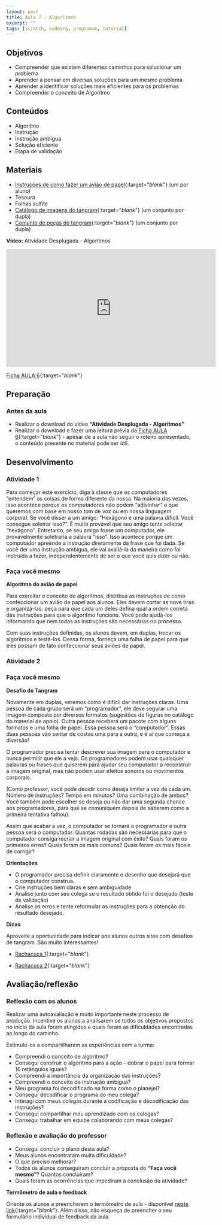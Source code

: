 ```yaml
---
layout: post
title: Aula 7 - Algoritmos
excerpt: ""
tags: [scratch, codeorg, programaê, tutorial]
---
```


## Objetivos
 - Compreender que existem diferentes caminhos para solucionar um problema
 - Aprender a pensar em diversas soluções para um mesmo problema
 - Aprender a identificar soluções mais eficientes para os problemas
 - Compreender o conceito de Algoritmo

## Conteúdos
 - Algoritmo
 - Instrução
 - Instrução ambígua
 - Solução eficiente
 - Etapa de validação

## Materiais
 - [Instruções de como fazer um avião de papel](/blocos/pdf/InstrucoesAviaoDePapel){:target="_blank_"} (um por aluno)
 - Tesoura
 - Folhas sulfite
 - [Catálogo de imagens do tangram](/blocos/pdf/CatalogoTangram.pdf){:target="_blank_"} (um conjunto por dupla)
 - [Conjunto de peças do tangram](/blocos/pdf/PecasTangram.pdf){:target="_blank_"} (um conjunto por dupla)

**Vídeo:**
Atividade Desplugada - Algoritmos

<iframe width="560" height="315" src="https://www.youtube.com/embed/gW_aPXjgBTc" frameborder="0" allowfullscreen></iframe>

[Ficha AULA 6](/blocos/pdf/Ficha%206-Algoritmos.pdf){:target="_blank_"}

## Preparação

### Antes da aula

 - Realizar o download do vídeo **“Atividade Desplugada - Algoritmos”**
 - Realizar o download e fazer uma leitura prévia da [Ficha AULA 6](/blocos/pdf/Ficha%206-Algoritmos.pdf){:target="_blank_"} - apesar de a aula não seguir o roteiro apresentado, o conteúdo presente no material pode ser útil.

## Desenvolvimento

### Atividade 1

Para começar este exercício, diga à classe que os computadores “entendem” as coisas de forma diferente da nossa. Na maioria das vezes, isso acontece porque os computadores não podem “adivinhar” o que queremos com base em nosso tom de voz ou em nossa linguagem corporal. Se você disser a um amigo: “Hexágono é uma palavra difícil. Você consegue soletrar isso?”. É muito provável que seu amigo tente soletrar “hexágono”. Entretanto, se seu amigo fosse um computador, ele provavelmente soletraria a palavra “isso”. Isso acontece porque um computador apreende a instrução diretamente da frase que foi dada. Se você der uma instrução ambígua, ele vai avaliá-la da maneira como foi instruído a fazer, independentemente de ser o que você quis dizer ou não.

### Faça você mesmo

**Algoritmo do avião de papel**

Para exercitar o conceito de algoritmos, distribua as instruções de como confeccionar um avião de papel aos alunos. Eles devem cortar as nove tiras e organizá-las: peça para que cada um deles defina qual a ordem correta das instruções para que o algoritmo funcione. Você pode ajudá-los informando que nem todas as instruções são necessárias no processo.

Com suas instruções definidas, os alunos devem, em duplas, trocar os algoritmos e testá-los. Dessa forma, forneça uma folha de papel para que eles possam de fato confeccionar seus aviões de papel.




### Atividade 2

### Faça você mesmo

**Desafio do Tangram**

Novamente em duplas, veremos como é difícil dar instruções claras. Uma pessoa de cada grupo será um “programador”, ele deve segurar uma imagem composta por diversos formatos (sugestões de figuras no catálogo do material de apoio). Outra pessoa receberá um pacote com alguns formatos e uma folha de papel. Essa pessoa será o “computador”. Essas duas pessoas vão sentar de costas uma para a outra, e é aí que começa a diversão!

O programador precisa tentar descrever sua imagem para o computador e nunca permitir que ele a veja. Os programadores podem usar quaisquer palavras ou frases que quiserem para ajudar seu computador a reconstruir a imagem original, mas não podem usar efeitos sonoros ou movimentos corporais.

(Como professor, você pode decidir como deseja limitar a vez de cada um. Número de instruções? Tempo em minutos? Uma combinação de ambos? Você também pode escolher se deseja ou não dar uma segunda chance aos programadores, para que se comuniquem depois de saberem como a primeira tentativa falhou).

Assim que acabar a vez, o computador se tornará o programador e outra pessoa será o computador. Quantas rodadas são necessárias para que o computador consiga recriar a imagem original com êxito? Quais foram os primeiros erros? Quais foram os mais comuns? Quais foram os mais fáceis de corrigir?


**Orientações**

 - O programador precisa definir claramente o desenho que desejará que o computador construa.
 - Crie instruções bem claras e sem ambiguidade
 - Analise junto com seu colega se o resultado obtido foi o desejado (teste de validação)
 - Analise os erros e tente reformular as instruções para a obtenção do resultado desejado.

**Dicas**

Aproveite a oportunidade para indicar aos alunos outros sites com desafios de tangram. São muito interessantes!  

 - [Rachacuca 1](http://rachacuca.com.br/jogos/tangram/){:target="_blank_"}

 - [Rachacuca 2](http://rachacuca.com.br/jogos/tangram-32/){:target="_blank_"}


## Avaliação/reflexão

### Reflexão com os alunos

Realizar uma autoavaliação é muito importante neste processo de produção. Incentive os alunos a analisarem se todos os objetivos propostos no início da aula foram atingidos e quais foram as dificuldades encontradas ao longo do caminho.

Estimule-os a compartilharem as experiências com a turma:

 - Compreendi o conceito de algoritmo?
 - Consegui construir o algoritmo para a ação – dobrar o papel para formar 16 retângulos iguais?
 - Compreendi a importância da organização das instruções?
 - Compreendi o conceito de instrução ambígua?
 - Meu programa foi decodificado na forma como o planejei?
 - Consegui decodificar o programa do meu colega?
 - Interagi com meus colegas durante a codificação e decodificação das instruções?
 - Consegui compartilhar meu aprendizado com os colegas?
 - Consegui trabalhar em equipe colaborando com meus colegas?

### Reflexão e avaliação do professor
 - Consegui concluir o plano desta aula?
 - Meus alunos encontraram muita dificuldade?
 - O que preciso melhorar?
 - Todos os alunos conseguiram concluir a proposta do **“Faça você mesmo”**? Quantos concluíram?
 - Quais foram as ocorrências que impediram a conclusão da atividade?

 **Termômetro de aula e feedback**

 Oriente os alunos a preencherem o termômetro de aula - disponível [neste link](http://goo.gl/FbZvEh){:target="_blank_"}. Além disso, não esqueça de preencher o seu formulário individual de feedback da aula.
